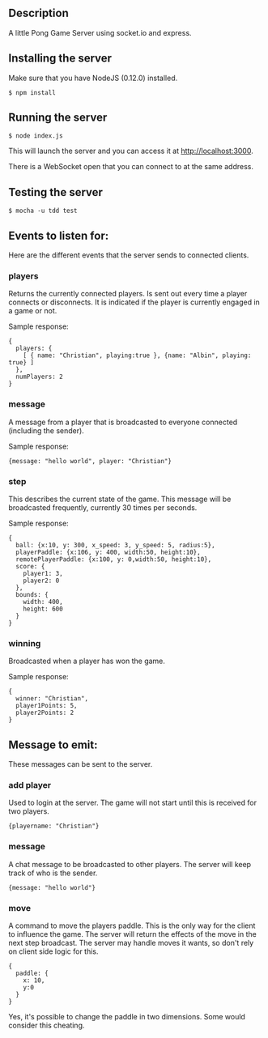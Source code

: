 ## Description

A little Pong Game Server using socket.io and express.

## Installing the server

Make sure that you have NodeJS (0.12.0) installed. 

    $ npm install

## Running the server

    $ node index.js

This will launch the server and you can access it at [http://localhost:3000][1].

There is a WebSocket open that you can connect to at the same address.

## Testing the server

    $ mocha -u tdd test

## Events to listen for:

Here are the different events that the server sends to connected clients.

### players

Returns the currently connected players. Is sent out every time a player connects or disconnects. It is indicated if the player is currently engaged in a game or not.

Sample response:

    {
      players: {
        [ { name: "Christian", playing:true }, {name: "Albin", playing: true} ]
      }, 
      numPlayers: 2
    }

### message

A message from a player that is broadcasted to everyone connected (including the sender).

Sample response:

    {message: "hello world", player: "Christian"}

### step

This describes the current state of the game. This message will be broadcasted frequently, currently 30 times per seconds. 

Sample response:

    {
      ball: {x:10, y: 300, x_speed: 3, y_speed: 5, radius:5},
      playerPaddle: {x:106, y: 400, width:50, height:10},
      remotePlayerPaddle: {x:100, y: 0,width:50, height:10},
      score: {
        player1: 3,
        player2: 0
      },
      bounds: {
        width: 400,
        height: 600
      }
    }

### winning

Broadcasted when a player has won the game.

Sample response:

    {
      winner: "Christian",
      player1Points: 5,
      player2Points: 2
    }


## Message to emit:

These messages can be sent to the server.

### add player

Used to login at the server. The game will not start until this is received for two players.

    {playername: "Christian"}

### message

A chat message to be broadcasted to other players. The server will keep track of who is the sender.

    {message: "hello world"}

### move

A command to move the players paddle. This is the only way for the client to influence the game. The server will return the effects of the move in the next step broadcast. The server may handle moves it wants, so don't rely on client side logic for this.

    {
      paddle: {
        x: 10, 
        y:0
      }
    }

Yes, it's possible to change the paddle in two dimensions. Some would consider this cheating.

  [1]: http://localhost:3000

